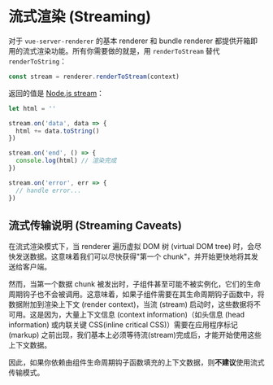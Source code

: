# 流式渲染 (Streaming)

对于 `vue-server-renderer` 的基本 renderer 和 bundle renderer 都提供开箱即用的流式渲染功能。所有你需要做的就是，用 `renderToStream` 替代 `renderToString`：

``` js
const stream = renderer.renderToStream(context)
```

返回的值是 [Node.js stream](https://nodejs.org/api/stream.html)：

``` js
let html = ''

stream.on('data', data => {
  html += data.toString()
})

stream.on('end', () => {
  console.log(html) // 渲染完成
})

stream.on('error', err => {
  // handle error...
})
```

## 流式传输说明 (Streaming Caveats)

在流式渲染模式下，当 renderer 遍历虚拟 DOM 树 (virtual DOM tree) 时，会尽快发送数据。这意味着我们可以尽快获得"第一个 chunk"，并开始更快地将其发送给客户端。

然而，当第一个数据 chunk 被发出时，子组件甚至可能不被实例化，它们的生命周期钩子也不会被调用。这意味着，如果子组件需要在其生命周期钩子函数中，将数据附加到渲染上下文 (render context)，当流 (stream) 启动时，这些数据将不可用。这是因为，大量上下文信息 (context information)（如头信息 (head information) 或内联关键 CSS(inline critical CSS)）需要在应用程序标记 (markup) 之前出现，我们基本上必须等待流(stream)完成后，才能开始使用这些上下文数据。

因此，如果你依赖由组件生命周期钩子函数填充的上下文数据，则**不建议**使用流式传输模式。
